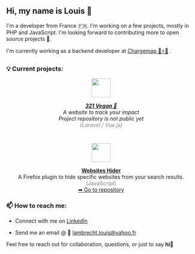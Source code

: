 ## Hi, my name is Louis 👋

I'm a developer from France 🇫🇷. I'm working on a few projects, mostly in PHP and JavaScript. I'm looking forward to contributing more to open source projects 👯.

I'm currently working as a backend developer at [Chargemap 🚗⚡🔋](https://fr.chargemap.com/) .

### 💡 Current projects:
<div align="center">
  <picture>
    <img src="https://321vegan.fr/images/logo_no_text.png" width="50" height="50" alt="">
  </picture>
  <br>
  <p>
    <i>
      <strong><a href="https://321vegan.fr" target="_blank">321 Vegan 🌱</a></strong><br>
      A website to track your impact<br>
      Project repository is not public yet<br>
      <span style="color:grey"> (Laravel / Vue.js)</span>
    </i>
  </p>
</div>
<div align="center" style="margin-top:40px">
  <picture>
    <img src="https://addons.mozilla.org/user-media/addon_icons/2851/2851900-64.png?modified=3d4dbc75" width="50" height="50">
  </picture>
  <br>
  <p>
    <strong><a href="https://addons.mozilla.org/fr/firefox/addon/websites-hider/" target="_blank">Websites Hider</a></strong><br>
    A Firefox plugin to hide specific websites from your search results.<br>
    <span style="color:grey"> (JavaScript)</span><br>
    <a href="https://github.com/llambrecht/hide_websites_plugin">➡ Go to repository</a>
  </p>
</div>

### 📫 How to reach me:

- Connect with me on [LinkedIn](https://www.linkedin.com/in/louis-lambrecht-19b24411a/)
    
- Send me an email @ 📨 lambrecht.louis@yahoo.fr


Feel free to reach out for collaboration, questions, or just to say **hi**👋
